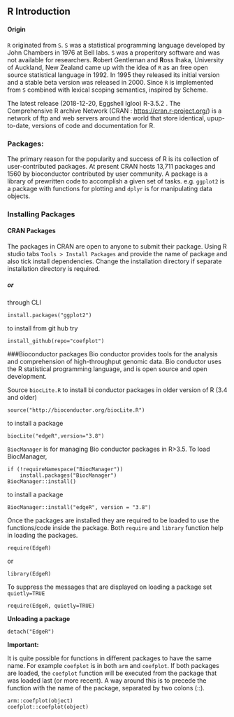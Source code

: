 ## R Introduction

#### Origin

`R` originated from `S`.   `S` was a statistical programming language developed by John Chambers in 1976 at Bell labs. `S` was a properitory software and was not available for researchers.  **R**obert Gentleman and **R**oss Ihaka, University of Auckland, New Zealand came up with the idea of `R` as an free open source statistical language in 1992.  In 1995 they released its initial version and a stable beta version was released in 2000. Since `R` is implemented from `S` combined with lexical scoping semantics, inspired by Scheme. 

The latest release (2018-12-20, Eggshell Igloo) R-3.5.2 .
The Comprehensive R archive Network (CRAN : https://cran.r-project.org/) is a network of ftp and web servers around the world that store identical, upup-to-date, versions of code and documentation for R.

### Packages:

The primary reason for the popularity and success of R is its collection of user-contributed packages.
At present CRAN hosts 13,711 packages and 1560 by bioconductor contributed by user community. A package is a library of prewritten code to accomplish a given set of tasks. e.g. `ggplot2` is a package with functions for plotting and `dplyr` is for manipulating data objects.

### Installing Packages

#### CRAN Packages
The packages in CRAN are open to anyone to submit their package.
Using R studio tabs `Tools > Install Packages` and provide the name of package and also tick install dependencies. Change the installation directory if separate installation directory is required.

##### or 

through CLI 
```{R}
install.packages("ggplot2")
```
to install from git hub try
```{R}
install_github(repo="coefplot")
```
###Bioconductor packages
Bio conductor provides tools for the analysis and comprehension of high-throughput genomic data. Bio conductor uses the R statistical programming language, and is open source and open development.

Source `biocLite.R` to install bi conductor packages in older version of R (3.4 and older)

```{R}
source("http://bioconductor.org/biocLite.R")
```
to install a package
```{R}
biocLite("edgeR",version="3.8")
```

`BiocManager` is for managing Bio conductor packages in R>3.5.  To load BiocManager,
```{R}
if (!requireNamespace("BiocManager"))
    install.packages("BiocManager")
BiocManager::install()
```
to install a package
```{R}
BiocManager::install("edgeR", version = "3.8")
```

Once the packages are installed they are required to be loaded to use the functions/code inside the package. Both `require` and `library` function help in loading the packages.
```{R}
require(EdgeR)
```
or 
```{R}
library(EdgeR)
```
To suppress the messages that are displayed on loading a package set `quietly=TRUE`
```{R}
require(EdgeR, quietly=TRUE)
```
**Unloading a package**
```{R}
detach("EdgeR")
```

**Important:**

It is quite possible for functions in different packages to have the same name. For example `coefplot` is in both `arm` and `coefplot`.  If both packages are loaded, the `coefplot` function will be executed from the package that was loaded last (or more recent). A way around this is to precede the function with the name of the package, separated by two colons (::).
```{R}
arm::coefplot(object)
coefplot::coefplot(object)
